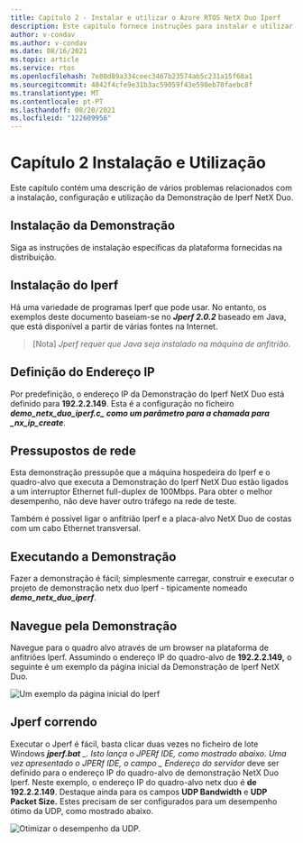 ```yaml
---
title: Capítulo 2 - Instalar e utilizar o Azure RTOS NetX Duo Iperf
description: Este capítulo fornece instruções para instalar e utilizar a amostra Iperf.
author: v-condav
ms.author: v-condav
ms.date: 08/16/2021
ms.topic: article
ms.service: rtos
ms.openlocfilehash: 7e80d89a334ceec3467b23574ab5c231a15f68a1
ms.sourcegitcommit: 4842f4cfe9e31b3ac59059f43e598eb70faebc8f
ms.translationtype: MT
ms.contentlocale: pt-PT
ms.lasthandoff: 08/20/2021
ms.locfileid: "122609956"
---
```

# <a name="chapter-2-installation-and-use"></a>Capítulo 2 Instalação e Utilização

Este capítulo contém uma descrição de vários problemas relacionados com a instalação, configuração e utilização da Demonstração de Iperf NetX Duo.

## <a name="installing-the-demonstration"></a>Instalação da Demonstração

Siga as instruções de instalação específicas da plataforma fornecidas na distribuição.

## <a name="installing-iperf"></a>Instalação do Iperf

Há uma variedade de programas Iperf que pode usar. No entanto, os exemplos deste documento baseiam-se no ***Jperf 2.0.2*** baseado em Java, que está disponível a partir de várias fontes na Internet.

> [Nota] *Jperf requer que Java seja instalado na máquina de anfitrião.*

## <a name="setting-the-ip-address"></a>Definição do Endereço IP

Por predefinição, o endereço IP da Demonstração do Iperf NetX Duo está definido para **192.2.2.149**. Esta é a configuração no ficheiro **_demo_netx_duo_iperf.c_*_ como um parâmetro para a chamada para _*_nx_ip_create_**.

## <a name="network-assumptions"></a>Pressupostos de rede

Esta demonstração pressupõe que a máquina hospedeira do Iperf e o quadro-alvo que executa a Demonstração do Iperf NetX Duo estão ligados a um interruptor Ethernet full-duplex de 100Mbps. Para obter o melhor desempenho, não deve haver outro tráfego na rede de teste.

Também é possível ligar o anfitrião Iperf e a placa-alvo NetX Duo de costas com um cabo Ethernet transversal.

## <a name="running-the-demonstration"></a>Executando a Demonstração

Fazer a demonstração é fácil; simplesmente carregar, construir e executar o projeto de demonstração netx duo Iperf - tipicamente nomeado ***demo_netx_duo_iperf***.

## <a name="browse-to-the-demonstration"></a>Navegue pela Demonstração

Navegue para o quadro alvo através de um browser na plataforma de anfitriões Iperf. Assumindo o endereço IP do quadro-alvo de **192.2.2.149,** o seguinte é um exemplo da página inicial da Demonstração de Iperf NetX Duo.

![Um exemplo da página inicial do Iperf](media/Picture1.jpg)

## <a name="running-jperf"></a>Jperf correndo

Executar o Jperf é fácil, basta clicar duas vezes no ficheiro de lote Windows ***jperf.bat** _. Isto lança o JPERf IDE, como mostrado abaixo. Uma vez apresentado o JPERf IDE, o campo _ *Endereço do servidor** deve ser definido para o endereço IP do quadro-alvo de demonstração NetX Duo Iperf. Neste exemplo, o endereço IP do quadro-alvo netx duo é **de 192.2.2.149**. Destaque ainda para os campos **UDP Bandwidth** e **UDP Packet Size.** Estes precisam de ser configurados para um desempenho ótimo da UDP, como mostrado abaixo.

![Otimizar o desempenho da UDP.](media/Picture2.jpg)
